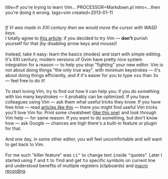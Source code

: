 title=If you're trying to learn Vim...
PROCESSOR=Markdown.pl
intro=...then you're doing it wrong.
tags=vim
created=2013-01-11

<div>
<br><span class="alignright"><i>If Vi was made in XXI century then we would move the cursor with WASD keys.</i></span>
<br>I totally agree to <a href="http://yehudakatz.com/2010/07/29/everyone-who-tried-to-convince-me-to-use-vim-was-wrong/">this article</a>:
if you decided to try Vim — <strong>don't</strong> punish yourself for that (by disabling arrow keys and mouse)!
<br>
<br>Instead, take it easy: learn the basics (modes) and start with simple editing. It's XXI century, modern versions of Gvim have pretty nice system integration for a reason — to help you stop "fighting" your new editor. Vim is not about doing things "the
only true way", with minimum keystrokes — it's about doing things efficiently, and if it's easier for you to type <tt>xxx</tt> than <tt>3x</tt> — feel free to do it!
<br>
<br>To start loving Vim, try to find out how it can help you: if you do something with too many keystrokes — it probably can be optimized. If you have colleagues using Vim — ask them what useful tricks they know. If you have free time — read <a
href="http://www.viemu.com/a-why-vi-vim.html">articles like this</a> —
there you might find useful Vim tricks you'll love Vim for. Print some cheatsheet (<a href="http://www.viemu.com/a_vi_vim_graphical_cheat_sheet_tutorial.html">like this one</a>)
and look through Vim help — for same reason. If you want to do something, but don't know how — ask Google — chances are high there's a built-in feature or plugin for that.
<br>
<br>And one day, in some other editor, you will feel uncomfortable and will want to get back to Vim.
<br>
<br>For me such "killer feature" was <tt>ci"</tt> to <tt>c</tt>hange text <tt>i</tt>nside <tt>"</tt>quotes". Later I started using <tt>f</tt> and <tt>t</tt> to <tt>f</tt>ind and get <tt>t</tt>o specific symbols on current line and understood benefits of multiple registers
(clipboards) and <a href="macro-to-excange-two-values-in-vim.html">macro recording</a>.
<br>
</div>
